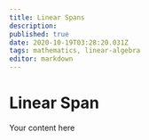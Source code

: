 ```yaml
---
title: Linear Spans
description: 
published: true
date: 2020-10-19T03:28:20.031Z
tags: mathematics, linear-algebra
editor: markdown
---
```


# Linear Span
Your content here
